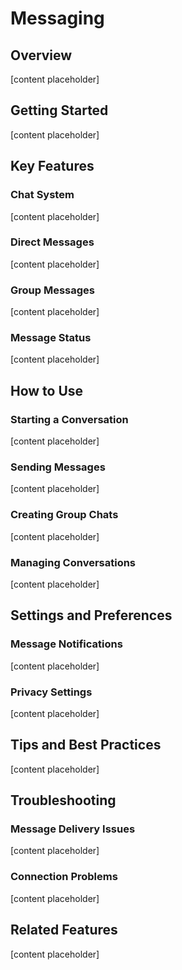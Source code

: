 # Messaging

## Overview

[content placeholder]

## Getting Started

[content placeholder]

## Key Features

### Chat System

[content placeholder]

### Direct Messages

[content placeholder]

### Group Messages

[content placeholder]

### Message Status

[content placeholder]

## How to Use

### Starting a Conversation

[content placeholder]

### Sending Messages

[content placeholder]

### Creating Group Chats

[content placeholder]

### Managing Conversations

[content placeholder]

## Settings and Preferences

### Message Notifications

[content placeholder]

### Privacy Settings

[content placeholder]

## Tips and Best Practices

[content placeholder]

## Troubleshooting

### Message Delivery Issues

[content placeholder]

### Connection Problems

[content placeholder]

## Related Features

[content placeholder]